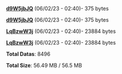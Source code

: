[**d9W5jbJQ**](/data/d9W5jbJQ.txt) (06/02/23 - 02:40)- 375 bytes

[**d9W5jbJQ**](/data/d9W5jbJQ.txt) (06/02/23 - 02:40)- 375 bytes

[**LqBzwW3j**](/data/LqBzwW3j.txt) (06/02/23 - 02:40)- 23884 bytes

[**LqBzwW3j**](/data/LqBzwW3j.txt) (06/02/23 - 02:40)- 23884 bytes

**Total Datas**: 8496

**Total Size**: 56.49 MB / 56.5 MB